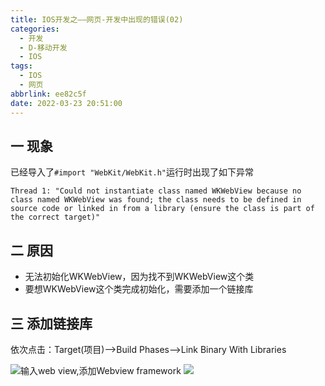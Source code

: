 ```yaml
---
title: IOS开发之——网页-开发中出现的错误(02)
categories:
  - 开发
  - D-移动开发
  - IOS
tags:
  - IOS
  - 网页
abbrlink: ee82c5f
date: 2022-03-23 20:51:00
---
```

## 一 现象

已经导入了`#import "WebKit/WebKit.h"`运行时出现了如下异常

```
Thread 1: "Could not instantiate class named WKWebView because no class named WKWebView was found; the class needs to be defined in source code or linked in from a library (ensure the class is part of the correct target)"
```

<!--more-->

## 二 原因

* 无法初始化WKWebView，因为找不到WKWebView这个类
* 要想WKWebView这个类完成初始化，需要添加一个链接库

## 三 添加链接库

依次点击：Target(项目)——>Build Phases——>Link Binary With Libraries

![][1]输入web view,添加Webview framework
![][2]


[1]:https://fastly.jsdelivr.net/gh/pgzxc/cdn@master/blog-ios/ios-webview-02-target-buildphases.png
[2]:https://fastly.jsdelivr.net/gh/pgzxc/cdn@master/blog-ios/ios-webview-02-framework-add.png

